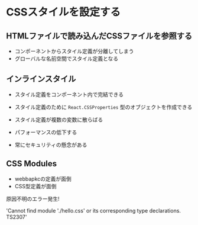 # CSSスタイルを設定する

## HTMLファイルで読み込んだCSSファイルを参照する

- コンポーネントからスタイル定義が分離してしまう
- グローバルな名前空間でスタイル定義となる

## インラインスタイル

- スタイル定義をコンポーネント内で完結できる
- スタイル定義のために `React.CSSProperties` 型のオブジェクトを作成できる

- スタイル定義が複数の変数に散らばる
- パフォーマンスの低下する
- 常にセキュリティの懸念がある

## CSS Modules

- webbapkcの定義が面倒
- CSS型定義が面倒

原因不明のエラー発生!

'Cannot find module './hello.css' or its corresponding type declarations. TS2307'
